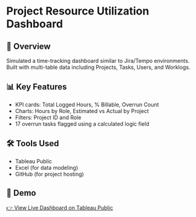 # Project Resource Utilization Dashboard

## 🧠 Overview
Simulated a time-tracking dashboard similar to Jira/Tempo environments. Built with multi-table data including Projects, Tasks, Users, and Worklogs.

## 📊 Key Features
- KPI cards: Total Logged Hours, % Billable, Overrun Count
- Charts: Hours by Role, Estimated vs Actual by Project
- Filters: Project ID and Role
- 17 overrun tasks flagged using a calculated logic field

## 🛠️ Tools Used
- Tableau Public
- Excel (for data modeling)
- GitHub (for project hosting)

## 🔗 Demo
[👉 View Live Dashboard on Tableau Public](https://public.tableau.com/...)


